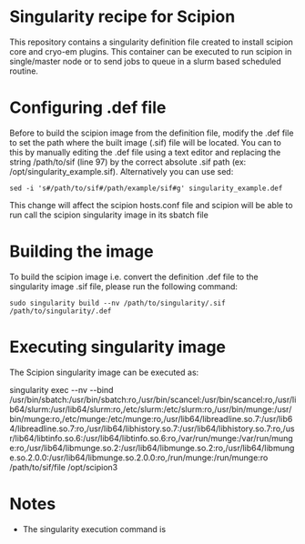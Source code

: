 # Singularity recipe for Scipion

This repository contains a singularity definition file created to install scipion core and cryo-em plugins. This container can be executed to run scipion in single/master node or to send jobs to queue in a slurm based scheduled routine. 

# Configuring .def file 

Before to build the scipion image from the definition file, modify the .def file to set the path where the built image (.sif) file will be located.
You can to this by manually editing the .def file using a text editor and replacing the string /path/to/sif (line 97) by the correct absolute .sif path (ex: /opt/singularity_example.sif).
Alternatively you can use sed:
```console
sed -i 's#/path/to/sif#/path/example/sif#g' singularity_example.def
```
This change will affect the scipion hosts.conf file and scipion will be able to run call the scipion singularity image in its sbatch file

# Building the image 

To build the scipion image i.e. convert the definition .def file to the singularity image .sif file, please run the following command: 

```console
sudo singularity build --nv /path/to/singularity/.sif /path/to/singularity/.def
```

# Executing singularity image

The Scipion singularity image can be executed as: 

singularity exec --nv --bind /usr/bin/sbatch:/usr/bin/sbatch:ro,/usr/bin/scancel:/usr/bin/scancel:ro,/usr/lib64/slurm:/usr/lib64/slurm:ro,/etc/slurm:/etc/slurm:ro,/usr/bin/munge:/usr/bin/munge:ro,/etc/munge:/etc/munge:ro,/usr/lib64/libreadline.so.7:/usr/lib64/libreadline.so.7:ro,/usr/lib64/libhistory.so.7:/usr/lib64/libhistory.so.7:ro,/usr/lib64/libtinfo.so.6:/usr/lib64/libtinfo.so.6:ro,/var/run/munge:/var/run/munge:ro,/usr/lib64/libmunge.so.2:/usr/lib64/libmunge.so.2:ro,/usr/lib64/libmunge.so.2.0.0:/usr/lib64/libmunge.so.2.0.0:ro,/run/munge:/run/munge:ro /path/to/sif/file /opt/scipion3

# Notes 
* The singularity execution command is 
